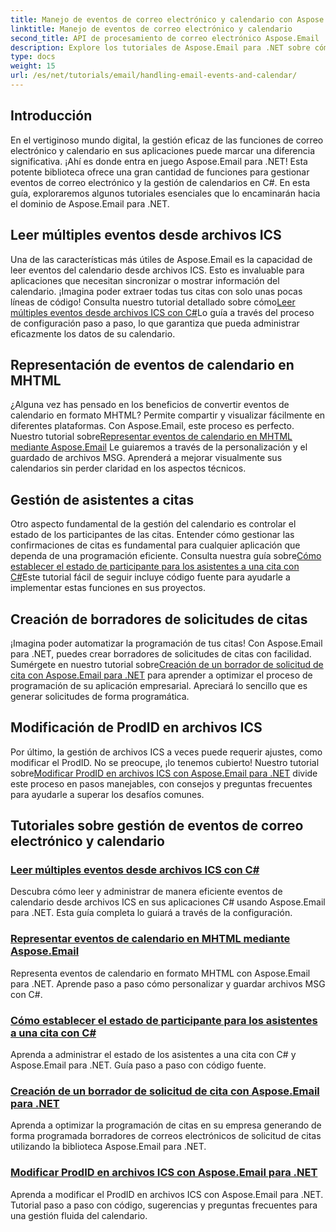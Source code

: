 ```yaml
---
title: Manejo de eventos de correo electrónico y calendario con Aspose.Email para .NET
linktitle: Manejo de eventos de correo electrónico y calendario
second_title: API de procesamiento de correo electrónico Aspose.Email .NET
description: Explore los tutoriales de Aspose.Email para .NET sobre cómo manejar eventos de correo electrónico y administrar calendarios. Aprenda técnicas para mejorar sus aplicaciones de C# de manera eficiente.
type: docs
weight: 15
url: /es/net/tutorials/email/handling-email-events-and-calendar/
---
```

## Introducción

En el vertiginoso mundo digital, la gestión eficaz de las funciones de correo electrónico y calendario en sus aplicaciones puede marcar una diferencia significativa. ¡Ahí es donde entra en juego Aspose.Email para .NET! Esta potente biblioteca ofrece una gran cantidad de funciones para gestionar eventos de correo electrónico y la gestión de calendarios en C#. En esta guía, exploraremos algunos tutoriales esenciales que lo encaminarán hacia el dominio de Aspose.Email para .NET.

## Leer múltiples eventos desde archivos ICS

Una de las características más útiles de Aspose.Email es la capacidad de leer eventos del calendario desde archivos ICS. Esto es invaluable para aplicaciones que necesitan sincronizar o mostrar información del calendario. ¡Imagina poder extraer todas tus citas con solo unas pocas líneas de código! Consulta nuestro tutorial detallado sobre cómo[Leer múltiples eventos desde archivos ICS con C#](./read-multiple-events-from-ics-files-with-csharp/)Lo guía a través del proceso de configuración paso a paso, lo que garantiza que pueda administrar eficazmente los datos de su calendario. 

## Representación de eventos de calendario en MHTML 

 ¿Alguna vez has pensado en los beneficios de convertir eventos de calendario en formato MHTML? Permite compartir y visualizar fácilmente en diferentes plataformas. Con Aspose.Email, este proceso es perfecto. Nuestro tutorial sobre[Representar eventos de calendario en MHTML mediante Aspose.Email](./render-calendar-events-in-mhtml/) Le guiaremos a través de la personalización y el guardado de archivos MSG. Aprenderá a mejorar visualmente sus calendarios sin perder claridad en los aspectos técnicos.

## Gestión de asistentes a citas

Otro aspecto fundamental de la gestión del calendario es controlar el estado de los participantes de las citas. Entender cómo gestionar las confirmaciones de citas es fundamental para cualquier aplicación que dependa de una programación eficiente. Consulta nuestra guía sobre[Cómo establecer el estado de participante para los asistentes a una cita con C#](./setting-participant-status-for-appointment-attendees/)Este tutorial fácil de seguir incluye código fuente para ayudarle a implementar estas funciones en sus proyectos.

## Creación de borradores de solicitudes de citas 

 ¡Imagina poder automatizar la programación de tus citas! Con Aspose.Email para .NET, puedes crear borradores de solicitudes de citas con facilidad. Sumérgete en nuestro tutorial sobre[Creación de un borrador de solicitud de cita con Aspose.Email para .NET](./creating-draft-appointment-request/) para aprender a optimizar el proceso de programación de su aplicación empresarial. Apreciará lo sencillo que es generar solicitudes de forma programática.

## Modificación de ProdID en archivos ICS 

Por último, la gestión de archivos ICS a veces puede requerir ajustes, como modificar el ProdID. No se preocupe, ¡lo tenemos cubierto! Nuestro tutorial sobre[Modificar ProdID en archivos ICS con Aspose.Email para .NET](./modify-prodid-in-ics-files/) divide este proceso en pasos manejables, con consejos y preguntas frecuentes para ayudarle a superar los desafíos comunes.

## Tutoriales sobre gestión de eventos de correo electrónico y calendario
### [Leer múltiples eventos desde archivos ICS con C#](./read-multiple-events-from-ics-files-with-csharp/)
Descubra cómo leer y administrar de manera eficiente eventos de calendario desde archivos ICS en sus aplicaciones C# usando Aspose.Email para .NET. Esta guía completa lo guiará a través de la configuración.
### [Representar eventos de calendario en MHTML mediante Aspose.Email](./render-calendar-events-in-mhtml/)
Representa eventos de calendario en formato MHTML con Aspose.Email para .NET. Aprende paso a paso cómo personalizar y guardar archivos MSG con C#.
### [Cómo establecer el estado de participante para los asistentes a una cita con C#](./setting-participant-status-for-appointment-attendees/)
Aprenda a administrar el estado de los asistentes a una cita con C# y Aspose.Email para .NET. Guía paso a paso con código fuente.
### [Creación de un borrador de solicitud de cita con Aspose.Email para .NET](./creating-draft-appointment-request/)
Aprenda a optimizar la programación de citas en su empresa generando de forma programada borradores de correos electrónicos de solicitud de citas utilizando la biblioteca Aspose.Email para .NET.
### [Modificar ProdID en archivos ICS con Aspose.Email para .NET](./modify-prodid-in-ics-files/)
Aprenda a modificar el ProdID en archivos ICS con Aspose.Email para .NET. Tutorial paso a paso con código, sugerencias y preguntas frecuentes para una gestión fluida del calendario.
